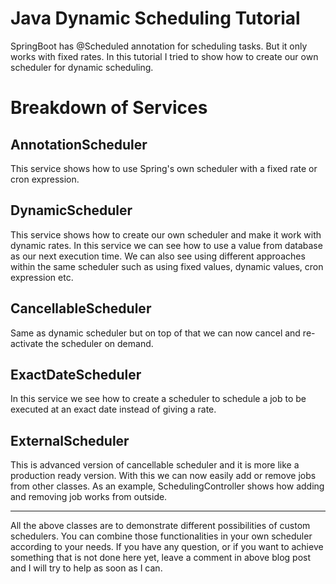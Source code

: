 # Java Dynamic Scheduling Tutorial

SpringBoot has @Scheduled annotation for scheduling tasks. But it only works with fixed rates.
In this tutorial I tried to show how to create our own scheduler for dynamic scheduling.

# Breakdown of Services

## AnnotationScheduler
This service shows how to use Spring's own scheduler with a fixed rate or cron expression.

## DynamicScheduler
This service shows how to create our own scheduler and make it work with dynamic rates. In this service we can see how to use a value from database as our next execution time. We can also see using different approaches within the same scheduler such as using fixed values, dynamic values, cron expression etc.

## CancellableScheduler
Same as dynamic scheduler but on top of that we can now cancel and re-activate the scheduler on demand.

## ExactDateScheduler
In this service we see how to create a scheduler to schedule a job to be executed at an exact date instead of giving a rate.

## ExternalScheduler
This is advanced version of cancellable scheduler and it is more like a production ready version. With this we can now easily add or remove jobs from other classes. As an example, SchedulingController shows how adding and removing job works from outside.

- - -

All the above classes are to demonstrate different possibilities of custom schedulers. You can combine those functionalities in your own scheduler according to your needs. If you have any question, or if you want to achieve something that is not done here yet, leave a comment in above blog post and I will try to help as soon as I can.



